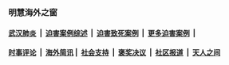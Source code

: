 
### 明慧海外之窗

####  [武汉肺炎](indexes/365.md?t=04250501) &nbsp;|&nbsp;  [迫害案例综述](indexes/328.md?t=04250501) &nbsp;|&nbsp; [迫害致死案例](indexes/277.md?t=04250501)  &nbsp;|&nbsp; [更多迫害案例](indexes/81.md?t=04250501)  &nbsp;|&nbsp; 
####  [时事评论](indexes/19.md?t=04250501) &nbsp;|&nbsp; [海外简讯](indexes/245.md?t=04250501)&nbsp;|&nbsp;  [社会支持](indexes/140.md?t=04250501) &nbsp;|&nbsp; [褒奖决议](indexes/282.md?t=04250501) &nbsp;|&nbsp; [社区报道](indexes/91.md?t=04250501)  &nbsp;|&nbsp; [天人之间](indexes/78.md?t=04250501) 

